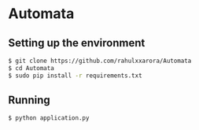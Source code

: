 Automata
========


Setting up the environment
--------------------------

```bash
$ git clone https://github.com/rahulxxarora/Automata
$ cd Automata
$ sudo pip install -r requirements.txt
```

Running
-------

```bash
$ python application.py
```